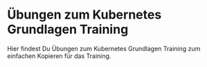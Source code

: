 # Übungen zum Kubernetes Grundlagen Training

Hier findest Du Übungen zum Kubernetes Grundlagen Training
zum einfachen Kopieren für das Training.
